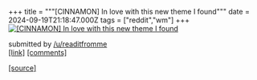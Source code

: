 +++
title = """[CINNAMON] In love with this new theme I found"""
date = 2024-09-19T21:18:47.000Z
tags = ["reddit","wm"]
+++
[![[CINNAMON] In love with this new theme I found](https://a.thumbs.redditmedia.com/oLZ3utpnXKwAlNNpa_cI41qqOQMFcD6y_Q100uUogH8.jpg "[CINNAMON] In love with this new theme I found")](https://www.reddit.com/r/unixporn/comments/1fkvfzg/cinnamon_in_love_with_this_new_theme_i_found/)

submitted by [/u/readitfromme](https://www.reddit.com/user/readitfromme)  
[\[link\]](https://www.reddit.com/gallery/1fkvfzg) [\[comments\]](https://www.reddit.com/r/unixporn/comments/1fkvfzg/cinnamon_in_love_with_this_new_theme_i_found/)

[[source]](https://www.reddit.com/r/unixporn/comments/1fkvfzg/cinnamon_in_love_with_this_new_theme_i_found/)
